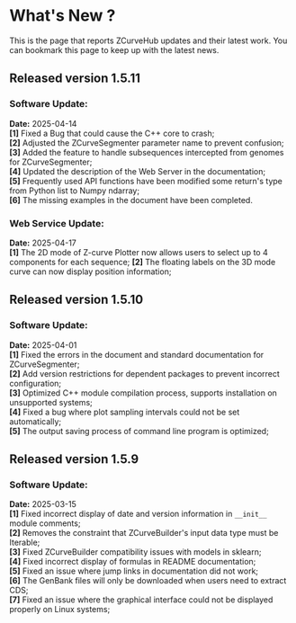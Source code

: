 # What's New ?
This is the page that reports ZCurveHub updates and their latest work. You can bookmark this page to keep up with the latest news.

## Released version 1.5.11

### Software Update:

**Date:** 2025-04-14  
**[1]** Fixed a Bug that could cause the C++ core to crash;  
**[2]** Adjusted the ZCurveSegmenter parameter name to prevent confusion;  
**[3]** Added the feature to handle subsequences intercepted from genomes for ZCurveSegmenter;  
**[4]** Updated the description of the Web Server in the documentation;  
**[5]** Frequently used API functions have been modified some return's type from Python list to Numpy ndarray;  
**[6]** The missing examples in the document have been completed.

### Web Service Update:

**Date:** 2025-04-17  
**[1]** The 2D mode of Z-curve Plotter now allows users to select up to 4 components for each sequence;
**[2]** The floating labels on the 3D mode curve can now display position information;

## Released version 1.5.10

### Software Update:

**Date:** 2025-04-01  
**[1]** Fixed the errors in the document and standard documentation for ZCurveSegmenter;  
**[2]** Add version restrictions for dependent packages to prevent incorrect configuration;  
**[3]** Optimized C++ module compilation process, supports installation on unsupported systems;  
**[4]** Fixed a bug where plot sampling intervals could not be set automatically;  
**[5]** The output saving process of command line program is optimized;

## Released version 1.5.9

### Software Update:

**Date:** 2025-03-15  
**[1]** Fixed incorrect display of date and version information in `__init__` module comments;  
**[2]** Removes the constraint that ZCurveBuilder's input data type must be Iterable;  
**[3]** Fixed ZCurveBuilder compatibility issues with models in sklearn;  
**[4]** Fixed incorrect display of formulas in README documentation;  
**[5]** Fixed an issue where jump links in documentation did not work;  
**[6]** The GenBank files will only be downloaded when users need to extract CDS;  
**[7]** Fixed an issue where the graphical interface could not be displayed properly on Linux systems;  